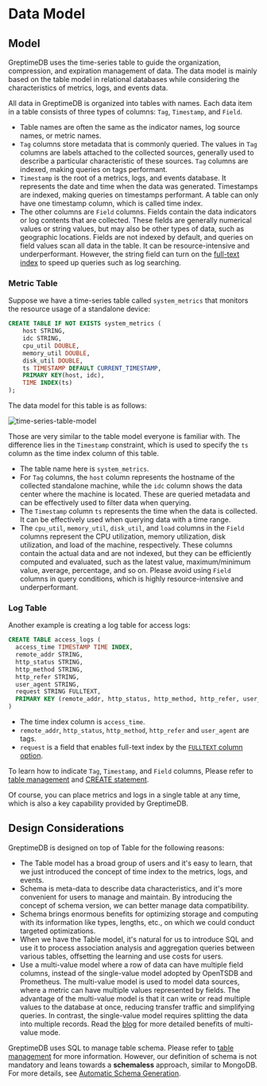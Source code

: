 # Data Model

## Model

GreptimeDB uses the time-series table to guide the organization, compression, and expiration management of data.
The data model is mainly based on the table model in relational databases while considering the characteristics of metrics, logs, and events data.

All data in GreptimeDB is organized into tables with names. Each data item in a table consists of three types of columns: `Tag`, `Timestamp`, and `Field`.

- Table names are often the same as the indicator names, log source names, or metric names.
- `Tag` columns store metadata that is commonly queried.
  The values in `Tag` columns are labels attached to the collected sources,
  generally used to describe a particular characteristic of these sources.
  `Tag` columns are indexed, making queries on tags performant.
- `Timestamp` is the root of a metrics, logs, and events database.
  It represents the date and time when the data was generated.
  Timestamps are indexed, making queries on timestamps performant.
  A table can only have one timestamp column, which is called time index.
- The other columns are `Field` columns.
  Fields contain the data indicators or log contents that are collected.
  These fields are generally numerical values or string values,
  but may also be other types of data, such as geographic locations.
  Fields are not indexed by default,
  and queries on field values scan all data in the table. It can be resource-intensive and underperformant.
 However, the string field can turn on the [full-text index](/user-guide/logs/query-logs.md#full-text-index-for-accelerated-search) to speed up queries such as log searching.

### Metric Table

Suppose we have a time-series table called `system_metrics` that monitors the resource usage of a standalone device:

```sql
CREATE TABLE IF NOT EXISTS system_metrics (
    host STRING,
    idc STRING,
    cpu_util DOUBLE,
    memory_util DOUBLE,
    disk_util DOUBLE,
    ts TIMESTAMP DEFAULT CURRENT_TIMESTAMP,
    PRIMARY KEY(host, idc),
    TIME INDEX(ts)
);
```

The data model for this table is as follows:

![time-series-table-model](/time-series-data-model.svg)

Those are very similar to the table model everyone is familiar with. The difference lies in the `Timestamp` constraint, which is used to specify the `ts` column as the time index column of this table.

- The table name here is `system_metrics`.
- For `Tag` columns, the `host` column represents the hostname of the collected standalone machine,
  while the `idc` column shows the data center where the machine is located.
  These are queried metadata and can be effectively used to filter data when querying.
- The `Timestamp` column `ts` represents the time when the data is collected.
  It can be effectively used when querying data with a time range.
- The `cpu_util`, `memory_util`, `disk_util`, and `load` columns in the `Field` columns represent
  the CPU utilization, memory utilization, disk utilization, and load of the machine, respectively.
  These columns contain the actual data and are not indexed, but they can be efficiently computed and evaluated, such as the latest value, maximum/minimum value, average, percentage, and so on. Please avoid using `Field` columns in query conditions,
  which is highly resource-intensive and underperformant.

### Log Table
Another example is creating a log table for access logs:

```sql
CREATE TABLE access_logs (
  access_time TIMESTAMP TIME INDEX,
  remote_addr STRING,
  http_status STRING,
  http_method STRING,
  http_refer STRING,
  user_agent STRING,
  request STRING FULLTEXT,
  PRIMARY KEY (remote_addr, http_status, http_method, http_refer, user_agent)
)
```

- The time index column is `access_time`.
- `remote_addr`, `http_status`, `http_method`, `http_refer` and `user_agent` are tags.
- `request` is a field that enables full-text index by the [`FULLTEXT` column option](/reference/sql/create.md#fulltext-column-option).

To learn how to indicate `Tag`, `Timestamp`, and `Field` columns, Please refer to [table management](/user-guide/operations/data-management/basic-table-operations.md#create-a-table) and [CREATE statement](/reference/sql/create.md).

Of course, you can place metrics and logs in a single table at any time, which is also a key capability provided by GreptimeDB.

## Design Considerations

GreptimeDB is designed on top of Table for the following reasons:

- The Table model has a broad group of users and it's easy to learn, that we just introduced the concept of time index to the metrics, logs, and events.
- Schema is meta-data to describe data characteristics, and it's more convenient for users to manage and maintain. By introducing the concept of schema version, we can better manage data compatibility.
- Schema brings enormous benefits for optimizing storage and computing with its information like types, lengths, etc., on which we could conduct targeted optimizations.
- When we have the Table model, it's natural for us to introduce SQL and use it to process association analysis and aggregation queries between various tables, offsetting the learning and use costs for users.
- Use a multi-value model where a row of data can have multiple field columns,
  instead of the single-value model adopted by OpenTSDB and Prometheus.
  The multi-value model is used to model data sources, where a metric can have multiple values represented by fields.
  The advantage of the multi-value model is that it can write or read multiple values to the database at once, reducing transfer traffic and simplifying queries. In contrast, the single-value model requires splitting the data into multiple records. Read the [blog](https://greptime.com/blogs/2024-05-09-prometheus) for more detailed benefits of multi-value mode.

GreptimeDB uses SQL to manage table schema. Please refer to [table management](/user-guide/operations/data-management/basic-table-operations.md) for more information. However, our definition of schema is not mandatory and leans towards a **schemaless** approach, similar to MongoDB. For more details, see [Automatic Schema Generation](/user-guide/ingest-data/overview.md#automatic-schema-generation).
